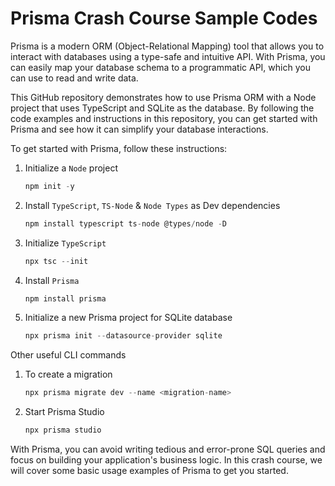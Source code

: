 # Prisma Crash Course Sample Codes

Prisma is a modern ORM (Object-Relational Mapping) tool that allows you to interact with databases using a type-safe and intuitive API. With Prisma, you can easily map your database schema to a programmatic API, which you can use to read and write data.

This GitHub repository demonstrates how to use Prisma ORM with a Node project that uses TypeScript and SQLite as the database. By following the code examples and instructions in this repository, you can get started with Prisma and see how it can simplify your database interactions.

To get started with Prisma, follow these instructions:

1. Initialize a `Node` project
    
    ```jsx
    npm init -y
    ```
    
2. Install `TypeScript`, `TS-Node` & `Node Types` as Dev dependencies
    
    ```jsx
    npm install typescript ts-node @types/node -D
    ```
    
3. Initialize `TypeScript`
    
    ```jsx
    npx tsc --init
    ```
    
4. Install `Prisma`
    
    ```jsx
    npm install prisma
    ```
    
5. Initialize a new Prisma project for SQLite database
    
    ```jsx
    npx prisma init --datasource-provider sqlite
    ```


Other useful CLI commands

1. To create a migration
    
    ```jsx
    npx prisma migrate dev --name <migration-name>
    ```
    
2. Start Prisma Studio
    
    ```jsx
    npx prisma studio
    ```
    

With Prisma, you can avoid writing tedious and error-prone SQL queries and focus on building your application's business logic. In this crash course, we will cover some basic usage examples of Prisma to get you started.
